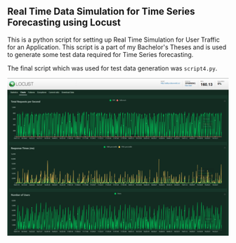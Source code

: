 Real Time Data Simulation for Time Series Forecasting using Locust
---

This is a python script for setting up Real Time Simulation for User Traffic for an Application.
This script is a part of my Bachelor's Theses and is used to generate some test data required for Time Series forecasting.

The final script which was used for test data generation was `script4.py`.


<span>
  <img src="Images/LocustSim.webp">
</span>
